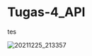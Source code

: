# Tugas-4_API

tes

![20211225_213357](https://user-images.githubusercontent.com/94104064/147386786-647816e0-18f6-4480-843b-53f9214418e5.gif)
